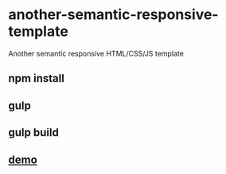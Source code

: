 # another-semantic-responsive-template
Another semantic responsive HTML/CSS/JS template

## npm install

## gulp

## gulp build

## <a href="http://www.mze.ninja/demos/tech/">demo</a>
